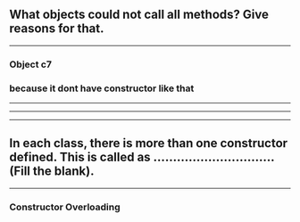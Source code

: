 ## What objects could not call all methods? Give reasons for that.

---
### Object c7
### because it dont have constructor like that

----

----

----
## In each class, there is more than one constructor defined. This is called as …………………………. (Fill the blank).

---
### Constructor Overloading
